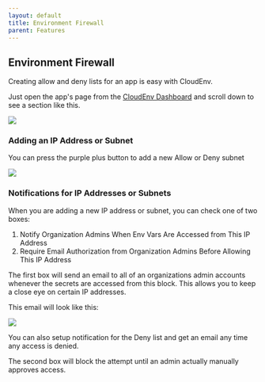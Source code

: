 ```yaml
---
layout: default
title: Environment Firewall
parent: Features
---
```


## Environment Firewall

Creating allow and deny lists for an app is easy with CloudEnv.

Just open the app's page from the [CloudEnv Dashboard](https://app.leadx.org/) and scroll down to see a section like this.

![](https://p30.f1.n0.cdn.getcloudapp.com/items/YEuXyX2O/5330b7e0-e609-42d7-a6e3-165582d701bd.jpg?source=viewer&v=6a12863b7942af3a0e4708c0fd4e553e)

### Adding an IP Address or Subnet

You can press the purple plus button to add a new Allow or Deny subnet

![](https://p30.f1.n0.cdn.getcloudapp.com/items/nOulnlql/4a1f145b-7b53-4fef-b72f-c754eae2e0b2.jpg?v=eb1217fd0ca50e738ae3ecd347859c9b)

### Notifications for IP Addresses or Subnets

When you are adding a new IP address or subnet, you can check one of two boxes:

  1) Notify Organization Admins When Env Vars Are Accessed from This IP Address
  2) Require Email Authorization from Organization Admins Before Allowing This IP Address
  
The first box will send an email to all of an organizations admin accounts whenever the secrets are accessed from this block. This allows you to keep a close eye on certain IP addresses.

This email will look like this:

![](https://p30.f1.n0.cdn.getcloudapp.com/items/v1uNxb2p/b5fdc6e2-8f0c-44f3-9e05-52253ab528a3.jpg?v=fab7031629919609b6b3d20063505c44)

You can also setup notification for the Deny list and get an email any time any access is denied.

The second box will block the attempt until an admin actually manually approves access.
